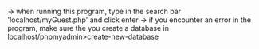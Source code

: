 -> when running this program, type in the search bar 'localhost/myGuest.php' and click enter
-> if you encounter an error in the program, make sure the you create a database in localhost/phpmyadmin>create-new-database
